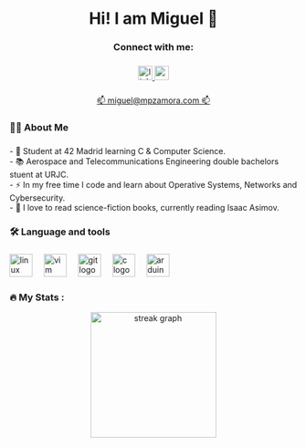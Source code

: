 <h1 align="center">Hi! I am Miguel 👋</h1>

###

<h3 align="center">Connect with me:</h3>

###

<div align="center">
  <a href="https://es.linkedin.com/in/miguel-pe%C3%B1as-zamora-49599b288" target="_blank">
    <img src="https://img.shields.io/static/v1?message=LinkedIn&logo=linkedin&label=&color=0077B5&logoColor=white&labelColor=&style=flat" height="25" alt="linkedin logo"  />
  </a>
  <a href="mailto:miguel@mpzamora.com" target="_blank">
    <img src="https://img.shields.io/static/v1?message=Mail&logo=gmail&label=&color=8a90c7&logoColor=white&labelColor=&style=flat" height="25" alt="gmail logo"  />
  </a>
</div>

###

<div align="center">
  <a align="center" href="miguel@mpzamora.com" target="_blank">📫 miguel@mpzamora.com 📫</a>
<div />
  
###

<h3 align="left">👩‍💻  About Me</h3>

###

<p align="left">- 🔭 Student at 42 Madrid learning C & Computer Science.<br>- 📚 Aerospace and Telecommunications Engineering double bachelors stuent at URJC.<br>- ⚡ In my free time I code and learn about Operative Systems, Networks and Cybersecurity.<br>- 📖 I love to read science-fiction books, currently reading Isaac Asimov.</p>

###

<h3 align="left">🛠 Language and tools</h3>

###

<div align="left">
  <img src="https://cdn.jsdelivr.net/gh/devicons/devicon/icons/linux/linux-original.svg" height="40" alt="linux logo"  />
  <img width="12" />
  <img src="https://cdn.jsdelivr.net/gh/devicons/devicon/icons/vim/vim-original.svg" height="40" alt="vim logo"  />
  <img width="12" />
  <img src="https://cdn.jsdelivr.net/gh/devicons/devicon/icons/git/git-original.svg" height="40" alt="git logo"  />
  <img width="12" />
  <img src="https://cdn.jsdelivr.net/gh/devicons/devicon/icons/c/c-original.svg" height="40" alt="c logo"  />
  <img width="12" />
  <img src="https://cdn.jsdelivr.net/gh/devicons/devicon/icons/arduino/arduino-original.svg" height="40" alt="arduino logo"  />
</div>

###

<h3 align="left">🔥   My Stats :</h3>

<div align="center">
  <img src="https://streak-stats.demolab.com?user=mp-zamora&locale=en&mode=weekly&theme=dark&hide_border=true&border_radius=5&order=3" height="220" alt="streak graph" />
</div>

###
